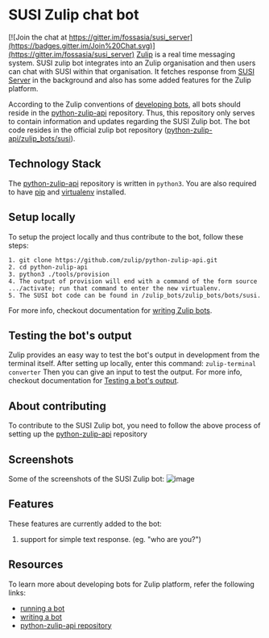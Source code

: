 # SUSI Zulip chat bot

[![Join the chat at https://gitter.im/fossasia/susi_server](https://badges.gitter.im/Join%20Chat.svg)](https://gitter.im/fossasia/susi_server)
[Zulip](https://zulipchat.com/) is a real time messaging system. SUSI zulip bot integrates into an Zulip organisation and then users can chat with SUSI within that organisation. It fetches response from [SUSI Server](https://github.com/fossasia/susi_server) in the background and also has some added features for the Zulip platform.

According to the Zulip conventions of [developing bots](https://zulipchat.com/api/writing-bots#installing-a-development-version-of-the-zulip-bots-package), all bots should reside in the [python-zulip-api](https://github.com/zulip/python-zulip-api) repository. Thus, this repository only serves to contain information and updates regarding the SUSI Zulip bot. The bot code resides in the official zulip bot repository ([python-zulip-api/zulip_bots/susi](https://github.com/zulip/python-zulip-api/tree/master/zulip_bots/zulip_bots/bots/susi)).

## Technology Stack
The [python-zulip-api](https://github.com/zulip/python-zulip-api) repository is written in `python3`. You are also required to have [pip](https://pip.pypa.io/en/stable/installing/) and [virtualenv](https://virtualenv.pypa.io/en/stable/installation/) installed.

## Setup locally
To setup the project locally and thus contribute to the bot, follow these steps:
```
1. git clone https://github.com/zulip/python-zulip-api.git
2. cd python-zulip-api
3. python3 ./tools/provision
4. The output of provision will end with a command of the form source .../activate; run that command to enter the new virtualenv.
5. The SUSI bot code can be found in /zulip_bots/zulip_bots/bots/susi.
```
For more info, checkout documentation for [writing Zulip bots](https://zulipchat.com/api/writing-bots#installing-a-development-version-of-the-zulip-bots-package).

## Testing the bot's output
Zulip provides an easy way to test the bot's output in development from the terminal itself. After setting up locally, enter this command:
`zulip-terminal converter`
Then you can give an input to test the output. For more info, checkout documentation for [Testing a bot's output](https://zulipchat.com/api/writing-bots#testing-a-bots-output). 

## About contributing
To contribute to the SUSI Zulip bot, you need to follow the above process of setting up the [python-zulip-api](https://github.com/zulip/python-zulip-api) repository
## Screenshots
Some of the screenshots of the SUSI Zulip bot:
![image](https://user-images.githubusercontent.com/17807257/40143106-19bf6150-5978-11e8-82bc-61e9c7489550.png)

## Features
These features are currently added to the bot:
1. support for simple text response. (eg. "who are you?")

## Resources
To learn more about developing bots for Zulip platform, refer the following links:
- [running a bot](https://zulipchat.com/api/running-bots)
- [writing a bot](https://zulipchat.com/api/writing-bots)
- [python-zulip-api repository](https://github.com/zulip/python-zulip-api)
